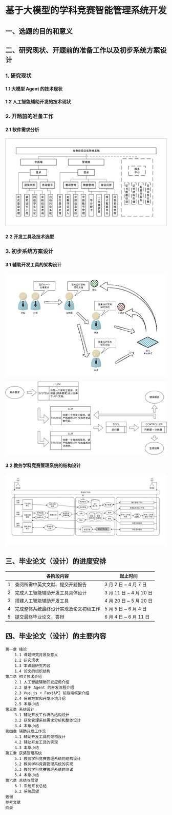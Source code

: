 # 基于大模型的学科竞赛智能管理系统开发

## 一、选题的目的和意义

## 二、研究现状、开题前的准备工作以及初步系统方案设计

### 1. 研究现状

#### 1.1 大模型 Agent 的技术现状

#### 1.2 人工智能辅助开发的技术现状

### 2. 开题前的准备工作

#### 2.1 软件需求分析

![功能图](./img/gnt.jpg)

#### 2.2 开发工具及技术选型

### 3. 初步系统方案设计

#### 3.1 辅助开发工具的架构设计

![仿生结构](./img/fsjg.jpg)

![实际结构](./img/sjjg.jpg)

#### 3.2 教务学科竞赛管理系统的结构设计

![架构图](./img/jgt.jpg)

## 三、毕业论文（设计）的进度安排

|     | 各阶段内容                             | 起止时间                |
| --- | -------------------------------------- | ----------------------- |
| 1   | 查阅所需中英文文献、提交开题报告       | 3 月 2 日 ~ 4 月 7 日   |
| 2   | 完成人工智能辅助开发工具具体设计       | 3 月 11 日 ~ 4 月 20 日 |
| 3   | 搭建人工智能辅助开发工具               | 4 月 20 日 ~ 5 月 20 日 |
| 4   | 完成整体系统最终设计实现及论文初稿工作 | 5 月 5 日 ~ 6 月 4 日   |
| 5   | 提交最终毕业论文，答辩                 | 6 月 4 日 ~ 6 月 11 日  |

## 四、毕业论文（设计）的主要内容

```plaintext
第一章 绪论
    1.1 课题研究背景及意义
    1.2 研究现状
    1.3 本课题研究内容
    1.4 论文的组织结构
第二章 相关技术介绍
    2.1 人工智能辅助开发应用介绍
    2.2 基于 Agent 的开发流程介绍
    2.3 Vue.js + FastAPI 前后端框架介绍
    2.4 系统方案和开发环境介绍
    2.5 本章小结
第三章 系统设计
    3.1 辅助开发工作流的结构设计
    3.2 获奖管理系统需求分析和整体设计
    3.4 本章小结
第四章 辅助开发工作流
    4.1 辅助开发工具的架构设计
    4.2 辅助开发工具的实现
    4.3 本章小结
第五章 获奖管理系统
    5.1 教务学科竞赛管理系统的结构设计
    5.2 教务学科竞赛管理系统的实现
    5.3 教务学科竞赛管理系统的测试
    5.4 本章小结
第六章 总结与展望
    6.1 系统开发总结
    6.2 系统展望
致谢
参考文献
附录
```

